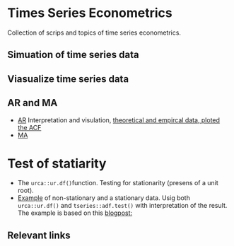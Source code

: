 # Times Series Econometrics

Collection of scrips and topics of time series econometrics.

## Simuation of time series data

## Viasualize time series data


## AR and MA
- [AR]() Interpretation and visulation, [theoretical and empircal data, ploted the ACF](ar_graph_emprical_and_theory.R)
- [MA]() 

# Test of statiarity
- The `urca::ur.df()`function. Testing for stationarity (presens of a unit root). 
- [Example]() of non-stationary and a stationary data. Usig both `urca::ur.df()` and `tseries::adf.test()` with interpretation of the result. The example is based on this [blogpost:](https://rpubs.com/richkt/269797) 



## Relevant links
